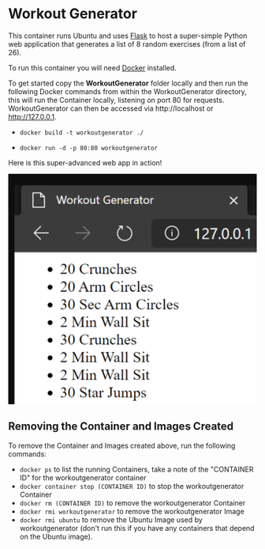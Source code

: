 # Workout Generator #

This container runs Ubuntu and uses [Flask](https://flask.palletsprojects.com/en/1.1.x/) to host a super-simple Python web application that generates a list of 8 random exercises (from a list of 26).

To run this container you will need [Docker](https://www.docker.com/) installed.

To get started copy the **WorkoutGenerator** folder locally and then run the following Docker commands from within the WorkoutGenerator directory, this will run the Container locally, listening on port 80 for requests. WorkoutGenerator can then be accessed via http://localhost or http://127.0.0.1.

- `docker build -t workoutgenerator ./`

- `docker run -d -p 80:80 workoutgenerator`

Here is this super-advanced web app in action!

![Workout Generator in Action!](https://raw.githubusercontent.com/brendankarl/Containers/master/WorkoutGenerator/WorkoutGenerator.png)

## Removing the Container and Images Created ##
To remove the Container and Images created above, run the following commands:
- `docker ps` to list the running Containers, take a note of the "CONTAINER ID" for the workoutgenerator container
- `docker container stop (CONTAINER ID)` to stop the workoutgenerator Container
- `docker rm (CONTAINER ID)` to remove the workoutgenerator Container
- `docker rmi workoutgenerator` to remove the workoutgenerator Image
- `docker rmi ubuntu` to remove the Ubuntu Image used by workoutgenerator (don't run this if you have any containers that depend on the Ubuntu image).